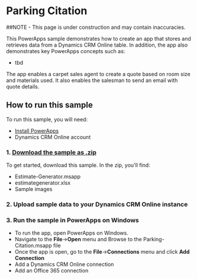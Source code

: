 <properties
    pageTitle="Estimate Generator Sample App"
    description="Sample PowerApp with Dynamics CRM Online as a data source"
    services=""
    suite="powerapps"
    documentationCenter="na"
    authors="merwanhade"
    manager="dwrede"
    editor=""
    tags=""/>

<tags
   ms.service="powerapps"
   ms.devlang="na"
   ms.topic="article"
   ms.tgt_pltfrm="na"
   ms.workload="na"
   ms.date="11/17/2015"
   ms.author="mhade"/>

# Parking Citation #
##NOTE - This page is under construction and may contain inaccuracies.

This PowerApps sample demonstrates how to create an app that stores and retrieves data from a Dynamics CRM Online table. In addition, the app also demonstrates key PowerApps concepts such as:

- tbd

The app enables a carpet sales agent to create a quote based on room size and materials used. It also enables the salesman to send an email with quote details.

## How to run this sample ##
To run this sample, you will need:

- [Install PowerApps](http://aka.ms/powerappsinstall)
- Dynamics CRM Online account


### 1. [Download the sample as .zip](http://aka.ms/parkingcitationsample)
To get started, download this sample. In the zip, you'll find:

- Estimate-Generator.msapp
- estimategenerator.xlsx
- Sample images

### 2. Upload sample data to your Dynamics CRM Online instance


### 3. Run the sample in PowerApps on Windows
- To run the app, open PowerApps on Windows.
- Navigate to the **File**->**Open** menu and Browse to the Parking-Citation.msapp file
- Once the app is open, go to the **File**->**Connections** menu and click **Add Connection**
- Add a Dynamics CRM Online connection
- Add an Office 365 connection
